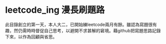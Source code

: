 # leetcode_ing 漫長刷題路

此目錄創立的第一天，本人大二，已開始練leetcode兩月有餘。雖認為寫題很有趣，然仍需時時督促自己思考，以避開不求甚解的窘境。藉github把寫題思路記錄下來，以作為回顧與省思。

